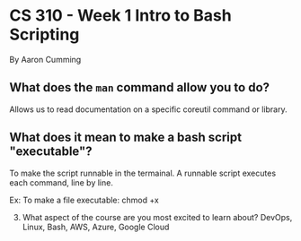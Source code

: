 # CS 310 - Week 1 Intro to Bash Scripting

By Aaron Cumming

## What does the `man` command allow you to do?
Allows us to read documentation on a specific coreutil command or library.


## What does it mean to make a bash script "executable"?
To make the script runnable in the termainal.
A runnable script executes each command, line by line.

Ex: To make a file executable:
chmod +x <filename>



3. What aspect of the course are you most excited to learn about?
DevOps, Linux, Bash, AWS, Azure, Google Cloud